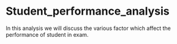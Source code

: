 # Student_performance_analysis
In this analysis we will discuss the various factor which affect the performance of student in exam. 
